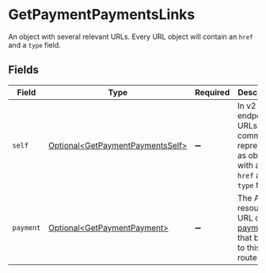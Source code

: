 # GetPaymentPaymentsLinks

An object with several relevant URLs. Every URL object will contain an `href` and a `type` field.


## Fields

| Field                                                                                      | Type                                                                                       | Required                                                                                   | Description                                                                                |
| ------------------------------------------------------------------------------------------ | ------------------------------------------------------------------------------------------ | ------------------------------------------------------------------------------------------ | ------------------------------------------------------------------------------------------ |
| `self`                                                                                     | [Optional\<GetPaymentPaymentsSelf>](../../models/operations/GetPaymentPaymentsSelf.md)     | :heavy_minus_sign:                                                                         | In v2 endpoints, URLs are commonly represented as objects with an `href` and `type` field. |
| `payment`                                                                                  | [Optional\<GetPaymentPayment>](../../models/operations/GetPaymentPayment.md)               | :heavy_minus_sign:                                                                         | The API resource URL of the [payment](get-payment) that belong to this route.              |